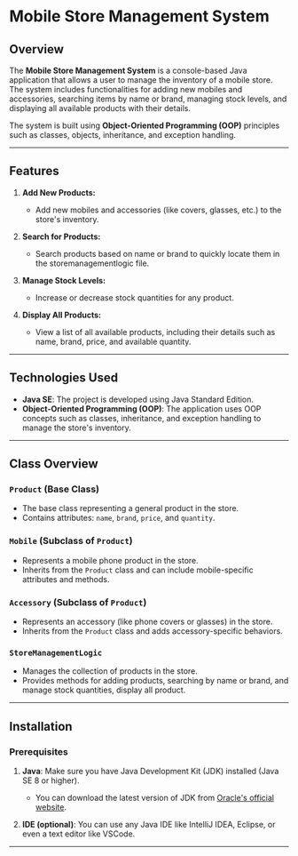 # Mobile Store Management System

## Overview

The **Mobile Store Management System** is a console-based Java application that allows a user to manage the inventory of a mobile store. The system includes functionalities for adding new mobiles and accessories, searching items by name or brand, managing stock levels, and displaying all available products with their details.

The system is built using **Object-Oriented Programming (OOP)** principles such as classes, objects, inheritance, and exception handling.

---

## Features

1. **Add New Products:**
   - Add new mobiles and accessories (like covers, glasses, etc.) to the store's inventory.
   
2. **Search for Products:**
   - Search products based on name or brand to quickly locate them in the storemanagementlogic file.
   
3. **Manage Stock Levels:**
   - Increase or decrease stock quantities for any product.
   
4. **Display All Products:**
   - View a list of all available products, including their details such as name, brand, price, and available quantity.

---

## Technologies Used

- **Java SE**: The project is developed using Java Standard Edition.
- **Object-Oriented Programming (OOP)**: The application uses OOP concepts such as classes, inheritance, and exception handling to manage the store's inventory.

---

## Class Overview

### `Product` (Base Class)
- The base class representing a general product in the store.
- Contains attributes: `name`, `brand`, `price`, and `quantity`.

### `Mobile` (Subclass of `Product`)
- Represents a mobile phone product in the store.
- Inherits from the `Product` class and can include mobile-specific attributes and methods.

### `Accessory` (Subclass of `Product`)
- Represents an accessory (like phone covers or glasses) in the store.
- Inherits from the `Product` class and adds accessory-specific behaviors.

### `StoreManagementLogic`
- Manages the collection of products in the store.
- Provides methods for adding products, searching by name or brand, and manage stock quantities, display all product.

---

## Installation

### Prerequisites

1. **Java**: Make sure you have Java Development Kit (JDK) installed (Java SE 8 or higher).
   - You can download the latest version of JDK from [Oracle's official website](https://www.oracle.com/java/technologies/javase-downloads.html).
   
2. **IDE (optional)**: You can use any Java IDE like IntelliJ IDEA, Eclipse, or even a text editor like VSCode.

---

